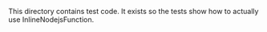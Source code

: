 This directory contains test code.  It exists so the tests show
how to actually use InlineNodejsFunction.